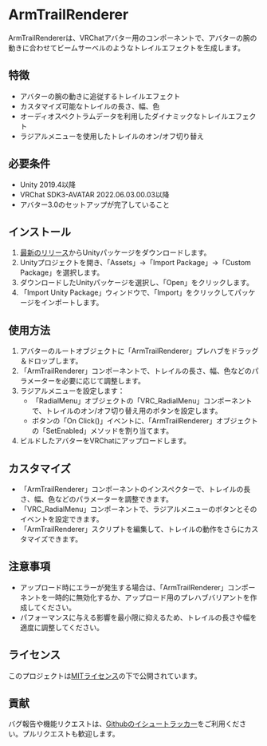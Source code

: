 # ArmTrailRenderer

ArmTrailRendererは、VRChatアバター用のコンポーネントで、アバターの腕の動きに合わせてビームサーベルのようなトレイルエフェクトを生成します。

## 特徴

- アバターの腕の動きに追従するトレイルエフェクト
- カスタマイズ可能なトレイルの長さ、幅、色
- オーディオスペクトラムデータを利用したダイナミックなトレイルエフェクト
- ラジアルメニューを使用したトレイルのオン/オフ切り替え

## 必要条件

- Unity 2019.4以降
- VRChat SDK3-AVATAR 2022.06.03.00.03以降
- アバター3.0のセットアップが完了していること

## インストール

1. [最新のリリース](https://github.com/zapabob/ArmTrailRenderer/releases)からUnityパッケージをダウンロードします。
2. Unityプロジェクトを開き、「Assets」→「Import Package」→「Custom Package」を選択します。
3. ダウンロードしたUnityパッケージを選択し、「Open」をクリックします。
4. 「Import Unity Package」ウィンドウで、「Import」をクリックしてパッケージをインポートします。

## 使用方法

1. アバターのルートオブジェクトに「ArmTrailRenderer」プレハブをドラッグ＆ドロップします。
2. 「ArmTrailRenderer」コンポーネントで、トレイルの長さ、幅、色などのパラメーターを必要に応じて調整します。
3. ラジアルメニューを設定します：
   - 「RadialMenu」オブジェクトの「VRC_RadialMenu」コンポーネントで、トレイルのオン/オフ切り替え用のボタンを設定します。
   - ボタンの「On Click()」イベントに、「ArmTrailRenderer」オブジェクトの「SetEnabled」メソッドを割り当てます。
4. ビルドしたアバターをVRChatにアップロードします。

## カスタマイズ

- 「ArmTrailRenderer」コンポーネントのインスペクターで、トレイルの長さ、幅、色などのパラメーターを調整できます。
- 「VRC_RadialMenu」コンポーネントで、ラジアルメニューのボタンとそのイベントを設定できます。
- 「ArmTrailRenderer」スクリプトを編集して、トレイルの動作をさらにカスタマイズできます。

## 注意事項

- アップロード時にエラーが発生する場合は、「ArmTrailRenderer」コンポーネントを一時的に無効化するか、アップロード用のプレハブバリアントを作成してください。
- パフォーマンスに与える影響を最小限に抑えるため、トレイルの長さや幅を適度に調整してください。

## ライセンス

このプロジェクトは[MITライセンス](LICENSE)の下で公開されています。

## 貢献

バグ報告や機能リクエストは、[Githubのイシュートラッカー](https://github.com/zapabob/ArmTrailRenderer/issues)をご利用ください。プルリクエストも歓迎します。
